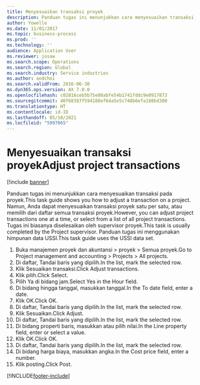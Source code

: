 ```yaml
---
title: Menyesuaikan transaksi proyek
description: Panduan tugas ini menunjukkan cara menyesuaikan transaksi pada proyek.
author: Yowelle
ms.date: 11/01/2017
ms.topic: business-process
ms.prod: ''
ms.technology: ''
audience: Application User
ms.reviewer: josaw
ms.search.scope: Operations
ms.search.region: Global
ms.search.industry: Service industries
ms.author: andchoi
ms.search.validFrom: 2016-06-30
ms.dyn365.ops.version: AX 7.0.0
ms.openlocfilehash: c02816ceb5b75e00abfe54b1741fddc9e0917873
ms.sourcegitcommit: 40f68387f594180af64a5e5c748b6efa188bd300
ms.translationtype: HT
ms.contentlocale: id-ID
ms.lasthandoff: 05/10/2021
ms.locfileid: "5997065"
---
```

# <a name="adjust-project-transactions"></a><span data-ttu-id="9b792-103">Menyesuaikan transaksi proyek</span><span class="sxs-lookup"><span data-stu-id="9b792-103">Adjust project transactions</span></span>

[!include [banner](../../includes/banner.md)]

<span data-ttu-id="9b792-104">Panduan tugas ini menunjukkan cara menyesuaikan transaksi pada proyek.</span><span class="sxs-lookup"><span data-stu-id="9b792-104">This task guide shows you how to adjust a transaction on a project.</span></span> <span data-ttu-id="9b792-105">Namun, Anda dapat menyesuaikan transaksi proyek satu per satu, atau memilih dari daftar semua transaksi proyek.</span><span class="sxs-lookup"><span data-stu-id="9b792-105">However, you can adjust project transactions one at a time, or select from a list of all project transactions.</span></span> <span data-ttu-id="9b792-106">Tugas ini biasanya diselesaikan oleh supervisor proyek.</span><span class="sxs-lookup"><span data-stu-id="9b792-106">This task is usually completed by the Project supervisor.</span></span> <span data-ttu-id="9b792-107">Panduan tugas ini menggunakan himpunan data USSI.</span><span class="sxs-lookup"><span data-stu-id="9b792-107">This task guide uses the USSI data set.</span></span>

1. <span data-ttu-id="9b792-108">Buka manajemen proyek dan akuntansi > proyek > Semua proyek.</span><span class="sxs-lookup"><span data-stu-id="9b792-108">Go to Project management and accounting > Projects > All projects.</span></span> 
2. <span data-ttu-id="9b792-109">Di daftar, Tandai baris yang dipilih.</span><span class="sxs-lookup"><span data-stu-id="9b792-109">In the list, mark the selected row.</span></span> 
3. <span data-ttu-id="9b792-110">Klik Sesuaikan transaksi.</span><span class="sxs-lookup"><span data-stu-id="9b792-110">Click Adjust transactions.</span></span> 
4. <span data-ttu-id="9b792-111">Klik pilih.</span><span class="sxs-lookup"><span data-stu-id="9b792-111">Click Select.</span></span> 
5. <span data-ttu-id="9b792-112">Pilih Ya di bidang jam.</span><span class="sxs-lookup"><span data-stu-id="9b792-112">Select Yes in the Hour field.</span></span> 
6. <span data-ttu-id="9b792-113">Di bidang hingga tanggal, masukkan tanggal.</span><span class="sxs-lookup"><span data-stu-id="9b792-113">In the To date field, enter a date.</span></span> 
7. <span data-ttu-id="9b792-114">Klik OK.</span><span class="sxs-lookup"><span data-stu-id="9b792-114">Click OK.</span></span> 
8. <span data-ttu-id="9b792-115">Di daftar, Tandai baris yang dipilih.</span><span class="sxs-lookup"><span data-stu-id="9b792-115">In the list, mark the selected row.</span></span> 
9. <span data-ttu-id="9b792-116">Klik Sesuaikan.</span><span class="sxs-lookup"><span data-stu-id="9b792-116">Click Adjust.</span></span> 
10. <span data-ttu-id="9b792-117">Di daftar, Tandai baris yang dipilih.</span><span class="sxs-lookup"><span data-stu-id="9b792-117">In the list, mark the selected row.</span></span> 
11. <span data-ttu-id="9b792-118">Di bidang properti baris, masukkan atau pilih nilai.</span><span class="sxs-lookup"><span data-stu-id="9b792-118">In the Line property field, enter or select a value.</span></span> 
12. <span data-ttu-id="9b792-119">Klik OK.</span><span class="sxs-lookup"><span data-stu-id="9b792-119">Click OK.</span></span> 
13. <span data-ttu-id="9b792-120">Di daftar, Tandai baris yang dipilih.</span><span class="sxs-lookup"><span data-stu-id="9b792-120">In the list, mark the selected row.</span></span> 
14. <span data-ttu-id="9b792-121">Di bidang harga biaya, masukkan angka.</span><span class="sxs-lookup"><span data-stu-id="9b792-121">In the Cost price field, enter a number.</span></span> 
15. <span data-ttu-id="9b792-122">Klik posting.</span><span class="sxs-lookup"><span data-stu-id="9b792-122">Click Post.</span></span> 


[!INCLUDE[footer-include](../../includes/footer-banner.md)]